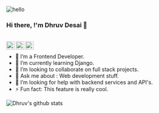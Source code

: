 ![hello](https://user-images.githubusercontent.com/40533390/87654980-43c05280-c775-11ea-93b2-afd74e1826c4.gif)

### Hi there, !'m Dhruv Desai 👋
<br>
<a href="https://twitter.com/dhruvshah281">
  <img align="left" alt="Dhruv Desai | Twitter" width="22px" src="https://cdn.jsdelivr.net/npm/simple-icons@v3/icons/twitter.svg" />
</a>
<a href="https://www.linkedin.com/in/dhruv-desai-4b8840168/">
  <img align="left" alt="Dhruv's LinkdeIN" width="22px" src="https://cdn.jsdelivr.net/npm/simple-icons@v3/icons/linkedin.svg" />
</a>
<a href="https://www.hackerrank.com/dhruvshah28">
  <img align="left" alt="Dhruv's Hackerrank" width="22px" src="https://cdn.jsdelivr.net/npm/simple-icons@3.1.0/icons/hackerrank.svg" />
</a>

<br/>



- 🔭 I’m a Frontend Developer.
- 🌱 I’m currently learning Django.
- 👯 I’m looking to collaborate on full stack projects.
- 💬 Ask me about : Web development stuff.
- 🤔 I’m looking for help with backend services and API's.
- ⚡ Fun fact: This feature is really cool.

<!--
**desaidhruv/desaidhruv** is a ✨ _special_ ✨ repository because its `README.md` (this file) appears on your GitHub profile.

Here are some ideas to get you started:

- 🔭 I’m currently working on  Django
- 🌱 I’m currently learning Competitive Programming
- 👯 I’m looking to collaborate on full stack projects.
- 🤔 I’m looking for help with backend services and API's.
- 💬 Ask me about ...
- 📫 How to reach me: 
- 😄 Pronouns: ...
- ⚡ Fun fact: ...
-->

![Dhruv's github stats](https://github-readme-stats.vercel.app/api?username=desaidhruv&show_icons=true&hide_border=true)
